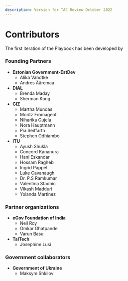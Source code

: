 ```yaml
---
description: Version for TAC Review October 2022
---
```


# Contributors

The first iteration of the Playbook has been developed by&#x20;

### Founding Partners

* **Estonian Government-EstDev**
  * Alika Vandtke
  * Andres Ääremaa
* **DIAL**&#x20;
  * Brenda Maday
  * Sherman Kong
* **GIZ**&#x20;
  * Martha Mundas
  * Moritz Fromageot
  * Niharika Gujela
  * Nora Hauptmann
  * Pia Seiffarth
  * Stephen Odhiambo
* **ITU**&#x20;
  * Ayush Shukla
  * Concord Kananura
  * Hani Eskandar
  * Hossam Ragheb
  * Ingrid Pappel
  * Luke Cavanaugh
  * Dr. P.S Ramkumar
  * Valentina Stadnic
  * Vikash Madduri
  * Yolanda Martinez&#x20;

### **Partner organizations**&#x20;

* **eGov Foundation of India**&#x20;
  * Neil Roy
  * Omkar Ghatpande
  * Varun Basu&#x20;
* **TalTech**&#x20;
  * Josephine Lusi

### **Government collaborators**

* **Government of Ukraine**
  * Maksym Shkilov&#x20;
